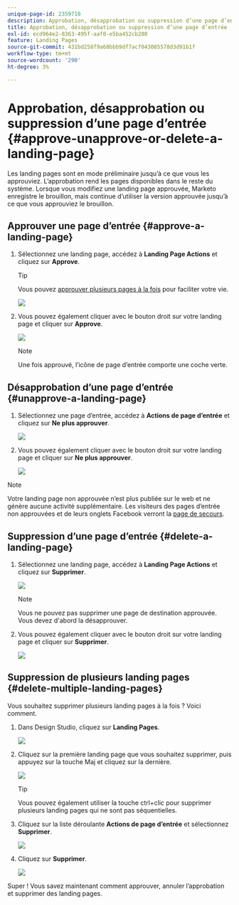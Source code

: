 ```yaml
---
unique-page-id: 2359710
description: Approbation, désapprobation ou suppression d’une page d’entrée - Documents Marketo - Documentation du produit
title: Approbation, désapprobation ou suppression d’une page d’entrée
exl-id: ecd964e2-8363-495f-aaf0-e5ba452cb280
feature: Landing Pages
source-git-commit: 431bd258f9a68bbb9df7acf043085578d3d91b1f
workflow-type: tm+mt
source-wordcount: '290'
ht-degree: 3%

---
```


# Approbation, désapprobation ou suppression d’une page d’entrée {#approve-unapprove-or-delete-a-landing-page}

Les landing pages sont en mode préliminaire jusqu’à ce que vous les approuviez. L’approbation rend les pages disponibles dans le reste du système. Lorsque vous modifiez une landing page approuvée, Marketo enregistre le brouillon, mais continue d’utiliser la version approuvée jusqu’à ce que vous approuviez le brouillon.

## Approuver une page d’entrée {#approve-a-landing-page}

1. Sélectionnez une landing page, accédez à **Landing Page Actions** et cliquez sur **Approve**.

   >[!TIP]
   >
   >Vous pouvez [approuver plusieurs pages à la fois](/help/marketo/product-docs/demand-generation/landing-pages/landing-page-actions/approve-multiple-landing-pages-at-once.md) pour faciliter votre vie.

   ![](assets/image2014-9-16-15-3a28-3a22.png)

1. Vous pouvez également cliquer avec le bouton droit sur votre landing page et cliquer sur **Approve**.

   ![](assets/image2014-9-16-15-3a30-3a4.png)

   >[!NOTE]
   >
   >Une fois approuvé, l’icône de page d’entrée comporte une coche verte.

## Désapprobation d’une page d’entrée {#unapprove-a-landing-page}

1. Sélectionnez une page d’entrée, accédez à **Actions de page d’entrée** et cliquez sur **Ne plus approuver**.

   ![](assets/image2014-9-16-15-3a31-3a8.png)

1. Vous pouvez également cliquer avec le bouton droit sur votre landing page et cliquer sur **Ne plus approuver**.

   ![](assets/image2014-9-16-15-3a31-3a34.png)

>[!NOTE]
>
>Votre landing page non approuvée n’est plus publiée sur le web et ne génère aucune activité supplémentaire. Les visiteurs des pages d’entrée non approuvées et de leurs onglets Facebook verront la [page de secours](/help/marketo/product-docs/administration/settings/set-a-fallback-page.md).

## Suppression d’une page d’entrée {#delete-a-landing-page}

1. Sélectionnez une landing page, accédez à **Landing Page Actions** et cliquez sur **Supprimer**.

   ![](assets/image2014-9-16-15-3a49-3a59.png)

   >[!NOTE]
   >
   >Vous ne pouvez pas supprimer une page de destination approuvée. Vous devez d&#39;abord la désapprouver.

1. Vous pouvez également cliquer avec le bouton droit sur votre landing page et cliquer sur **Supprimer**.

   ![](assets/image2014-9-16-15-3a50-3a40.png)

## Suppression de plusieurs landing pages {#delete-multiple-landing-pages}

Vous souhaitez supprimer plusieurs landing pages à la fois ? Voici comment.

1. Dans Design Studio, cliquez sur **Landing Pages**.

   ![](assets/one.png)

1. Cliquez sur la première landing page que vous souhaitez supprimer, puis appuyez sur la touche Maj et cliquez sur la dernière.

   ![](assets/two.png)

   >[!TIP]
   >
   >Vous pouvez également utiliser la touche ctrl+clic pour supprimer plusieurs landing pages qui ne sont pas séquentielles.

1. Cliquez sur la liste déroulante **Actions de page d’entrée** et sélectionnez **Supprimer**.

   ![](assets/three.png)

1. Cliquez sur **Supprimer**.

   ![](assets/four.png)

Super ! Vous savez maintenant comment approuver, annuler l’approbation et supprimer des landing pages.
